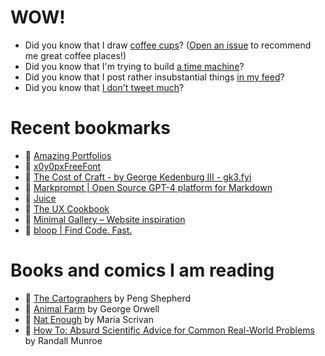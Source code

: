 # WOW!

- Did you know that I draw [coffee cups](https://papercups.mamuso.net/)? ([Open an issue](https://github.com/mamuso/papercups/issues) to recommend me great coffee places!)
- Did you know that I'm trying to build [a time machine](https://github.com/mamuso/fluxcapacitor)?
- Did you know that I post rather insubstantial things [in my feed](https://feed.mamuso.net/)?
- Did you know that [I don't tweet much](https://twitter.com/mamuso)?

# Recent bookmarks

- 👀 [Amazing Portfolios](https://raindrop.io/enour/amazing-portfolios-21041730/sort=-sort&perpage=30&page=0)
- 👀 [x0y0pxFreeFont](http://www17.plala.or.jp/xxxxxxx/00ff/)
- 👀 [The Cost of Craft - by George Kedenburg III - gk3.fyi](https://gk3fyi.substack.com/p/the-cost-of-craft)
- 👀 [Markprompt | Open Source GPT-4 platform for Markdown](https://markprompt.com/)
- 👀 [Juice](https://garden.bradwoods.io/notes/design/juice)
- 👀 [The UX Cookbook](https://theuxcookbook.com/)
- 👀 [Minimal Gallery – Website inspiration](https://minimal.gallery/)
- 👀 [bloop | Find Code. Fast.](https://bloop.ai/)


# Books and comics I am reading

- 📘 [The Cartographers](https://www.goodreads.com/book/show/56224531) by Peng Shepherd
- 📘 [Animal Farm](https://www.goodreads.com/book/show/8349198) by George Orwell
- 📘 [Nat Enough](https://www.goodreads.com/book/show/45714795) by Maria Scrivan
- 📘 [How To: Absurd Scientific Advice for Common Real-World Problems](https://www.goodreads.com/book/show/43851501) by Randall Munroe


